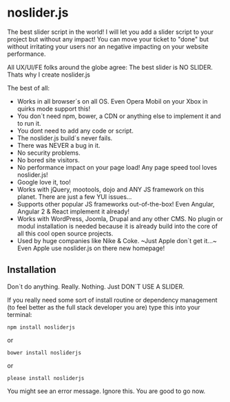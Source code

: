 # noslider.js
The best slider script in the world! I will let you add a slider script to your project but without any impact! You can move your ticket to "done" but without irritating your users nor an negative impacting on your website performance.

All UX/UI/FE folks around the globe agree: The best slider is NO SLIDER.
Thats why I create noslider.js

The best of all:
- Works in all browser´s on all OS. Even Opera Mobil on your Xbox in quirks mode support this!
- You don´t need npm, bower, a CDN or anything else to implement it and to run it.
- You dont need to add any code or script.
- The noslider.js build´s never fails.
- There was NEVER a bug in it.
- No security problems.
- No bored site visitors.
- No performance impact on your page load! Any page speed tool loves noslider.js!
- Google love it, too!
- Works with jQuery, mootools, dojo and ANY JS framework on this planet. There are just a few YUI issues...
- Supports other popular JS frameworks out-of-the-box! Even Angular, Angular 2 & React implement it already!
- Works with WordPress, Joomla, Drupal and any other CMS. No plugin or modul installation is needed because it is already build into the core of all this cool open source projects.
- Used by huge companies like Nike & Coke. ~Just Apple don´t get it...~ Even Apple use noslider.js on there new homepage!


## Installation
Don´t do anything. Really. Nothing. Just DON´T USE A SLIDER.

If you really need some sort of install routine or dependency management (to feel better as the full stack developer you are) type this into your terminal:

`npm install nosliderjs`

or

`bower install nosliderjs`

or

`please install nosliderjs`

You might see an error message. Ignore this. You are good to go now.
